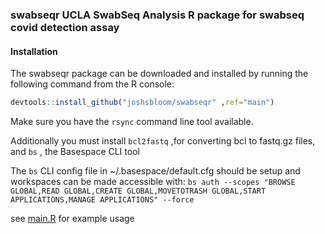 ### swabseqr UCLA SwabSeq Analysis R package for swabseq covid detection assay

#### Installation

The swabseqr package can be downloaded and installed by running the following command from the R console:

```r
devtools::install_github("joshsbloom/swabseqr" ,ref="main")
```

Make sure you have the `rsync` command line tool available.

Additionally you must install `bcl2fastq` ,for converting bcl to fastq.gz files, and `bs` , the Basespace CLI tool

The `bs` CLI config file in ~/.basespace/default.cfg should be setup and workspaces can be made accessible with:
`bs auth --scopes "BROWSE GLOBAL,READ GLOBAL,CREATE GLOBAL,MOVETOTRASH GLOBAL,START APPLICATIONS,MANAGE APPLICATIONS" --force`

see [main.R](examples/main.R) for example usage

